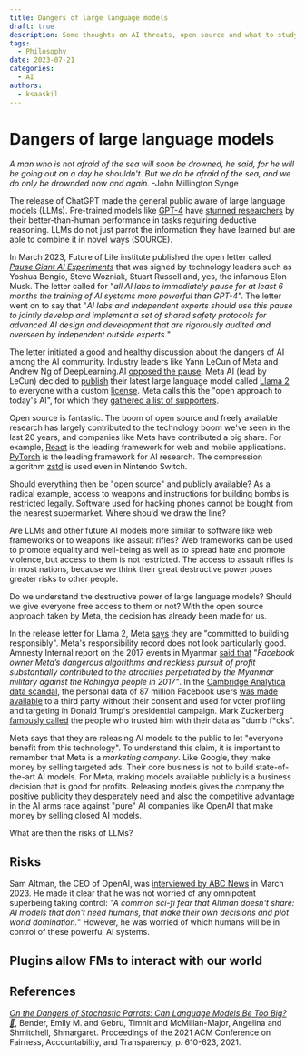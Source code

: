 ```yaml
---
title: Dangers of large language models
draft: true
description: Some thoughts on AI threats, open source and what to study
tags:
  - Philosophy
date: 2023-07-21
categories:
  - AI
authors:
  - ksaaskil
---
```


# Dangers of large language models

_A man who is not afraid of the sea will soon be drowned, he said, for he will be going out on a day he shouldn't. But we do be afraid of the sea, and we do only be drownded now and again._ -John Millington Synge

<!-- more -->

The release of ChatGPT made the general public aware of large language models (LLMs). Pre-trained models like [GPT-4](https://openai.com/research/gpt-4) have [stunned researchers](https://arxiv.org/abs/2303.12712) by their better-than-human performance in tasks requiring deductive reasoning. LLMs do not just parrot the information they have learned but are able to combine it in novel ways (SOURCE).

<!--LLMs fall under the larger umbrella of [foundation models](https://www.adalovelaceinstitute.org/resource/foundation-models-explainer/) (FMs). Foundation models are models pre-trained on huge internet-scale datasets to handle specific tasks such as text-to-text or text-to-image generation. Training FMs from scratch is in reach only for tech giants.-->

In March 2023, Future of Life institute published the open letter called [_Pause Giant AI Experiments_](https://futureoflife.org/open-letter/pause-giant-ai-experiments/) that was signed by technology leaders such as Yoshua Bengio, Steve Wozniak, Stuart Russell and, yes, the infamous Elon Musk. The letter called for "_all AI labs to immediately pause for at least 6 months the training of AI systems more powerful than GPT-4_". The letter went on to say that "_AI labs and independent experts should use this pause to jointly develop and implement a set of shared safety protocols for advanced AI design and development that are rigorously audited and overseen by independent outside experts._"

The letter initiated a good and healthy discussion about the dangers of AI among the AI community. Industry leaders like Yann LeCun of Meta and Andrew Ng of DeepLearning.AI [opposed the pause](https://www.youtube.com/watch?v=BY9KV8uCtj4). Meta AI (lead by LeCun) decided to [publish](https://about.fb.com/news/2023/07/llama-2/) their latest large language model called [Llama 2](https://arxiv.org/abs/2307.09288) to everyone with a custom [license](https://github.com/facebookresearch/llama/blob/main/LICENSE). Meta calls this the "open approach to today's AI", for which they [gathered a list of supporters](https://about.fb.com/news/2023/07/llama-2-statement-of-support/).

Open source is fantastic. The boom of open source and freely available research has largely contributed to the technology boom we've seen in the last 20 years, and companies like Meta have contributed a big share. For example, [React](https://react.dev/) is the leading framework for web and mobile applications. [PyTorch](https://pytorch.org/) is the leading framework for AI research. The compression algorithm [zstd](https://en.wikipedia.org/wiki/Zstd) is used even in Nintendo Switch.

Should everything then be "open source" and publicly available? As a radical example, access to weapons and instructions for building bombs is restricted legally. Software used for hacking phones cannot be bought from the nearest supermarket. Where should we draw the line?

Are LLMs and other future AI models more similar to software like web frameworks or to weapons like assault rifles? Web frameworks can be used to promote equality and well-being as well as to spread hate and promote violence, but access to them is not restricted. The access to assault rifles is in most nations, because we think their great destructive power poses greater risks to other people.

Do we understand the destructive power of large language models? Should we give everyone free access to them or not? With the open source approach taken by Meta, the decision has already been made for us.

In the release letter for Llama 2, Meta [says](https://about.fb.com/news/2023/07/llama-2/) they are "committed to building responsibly". Meta's responsibility record does not look particularly good. Amnesty Internal report on the 2017 events in Myanmar [said that](https://www.amnesty.org/en/latest/news/2022/09/myanmar-facebooks-systems-promoted-violence-against-rohingya-meta-owes-reparations-new-report/) "_Facebook owner Meta’s dangerous algorithms and reckless pursuit of profit substantially contributed to the atrocities perpetrated by the Myanmar military against the Rohingya people in 2017"_. In the [Cambridge Analytica data scandal](https://en.wikipedia.org/wiki/Facebook%E2%80%93Cambridge_Analytica_data_scandal), the personal data of 87 million Facebook users [was made available](https://www.bbc.com/news/technology-64075067) to a third party without their consent and used for voter profiling and targeting in Donald Trump's presidential campaign. Mark Zuckerberg [famously called](https://www.newyorker.com/magazine/2010/09/20/the-face-of-facebook) the people who trusted him with their data as "dumb f\*cks".

Meta says that they are releasing AI models to the public to let "everyone benefit from this technology". To understand this claim, it is important to remember that Meta is a _marketing company_. Like Google, they make money by selling targeted ads. Their core business is not to build state-of-the-art AI models. For Meta, making models available publicly is a business decision that is good for profits. Releasing models gives the company the positive publicity they desperately need and also the competitive advantage in the AI arms race against "pure" AI companies like OpenAI that make money by selling closed AI models.

What are then the risks of LLMs?

## Risks

<!--## Disinformation: Robot calls, spam, deep fakes and all that

On the dangers of stochastic parrots: Environmental effects. Unfathomable datasets encoding hegemony and bias. Form without meaning.
-->

Sam Altman, the CEO of OpenAI, was [interviewed by ABC News](https://abcnews.go.com/Technology/openai-ceo-sam-altman-ai-reshape-society-acknowledges/story?id=97897122) in March 2023. He made it clear that he was not worried of any omnipotent superbeing taking control: _"A common sci-fi fear that Altman doesn't share: AI models that don't need humans, that make their own decisions and plot world domination._" However, he was worried of which humans will be in control of these powerful AI systems.

<!--However, I have also been somewhat disappointed to see the letter being dismissed either as a misunderstanding of how current AI systems work, as Elon Musk's marketing gimmick, or as an attempt to slow down competition.

For example, the Finnish Mikrobitti magazine recently described the letter as a warning about a conscious superbeing turning against humanity. Given that the article had just explained how LLMs are nothing more than text-to-text generators, this made the letter look ridiculous. How could a simple text-to-text generator become conscious?

I don't know if the author had even read the letter, but to me, this misunderstanding is a good example of the power of science fiction. Try googling for images with "AI existential threat" and you'll find pictures of menacing human-like robots that look like the Terminator.

What did the letter then warn us about?

Consider that you're an unpopular dictator waging war against a neighbor country. You have eliminated almost all of your skilled generals in fear of a coup. You lack skilled strategists and you are given the opportunity to let an AI system take control of your troops such as autonomous drones. Sometimes the system makes bad mistakes that leads to the deaths of a lot of soldiers, but that's a price you're willing to pay. What would stop you from trying it out?-->

## Plugins allow FMs to interact with our world

## References

[_On the Dangers of Stochastic Parrots: Can Language Models Be Too Big? 🦜_](https://dl.acm.org/doi/10.1145/3442188.3445922), Bender, Emily M. and Gebru, Timnit and McMillan-Major, Angelina and Shmitchell, Shmargaret. Proceedings of the 2021 ACM Conference on Fairness, Accountability, and Transparency, p. 610-623, 2021.
